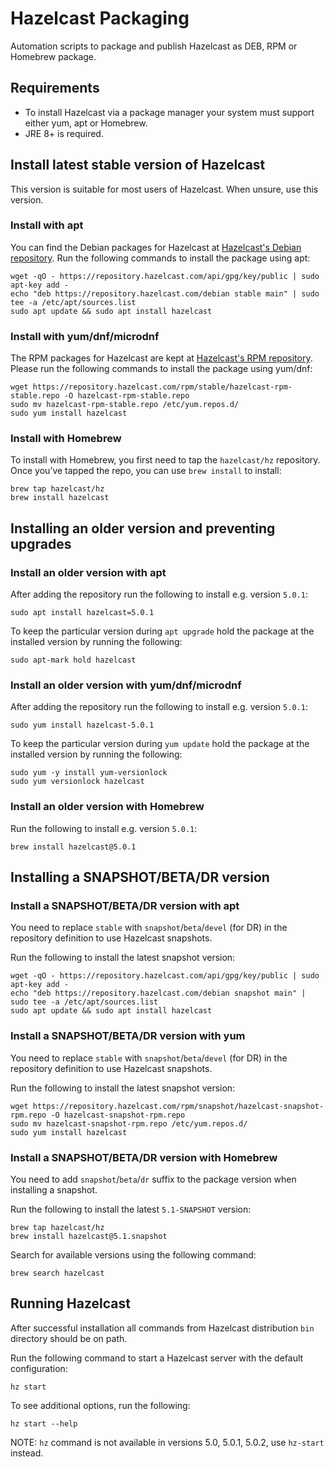 # Hazelcast Packaging

Automation scripts to package and publish Hazelcast as DEB, RPM or Homebrew package.

## Requirements

- To install Hazelcast via a package manager your system must support 
either yum, apt or Homebrew.  
- JRE 8+ is required.

## Install latest stable version of Hazelcast

This version is suitable for most users of Hazelcast. When unsure, use 
this version.

### Install with apt

You can find the Debian packages for Hazelcast at
[Hazelcast's Debian repository](https://repository.hazelcast.com/debian).
Run the following commands to install the package using apt:

```
wget -qO - https://repository.hazelcast.com/api/gpg/key/public | sudo apt-key add -
echo "deb https://repository.hazelcast.com/debian stable main" | sudo tee -a /etc/apt/sources.list
sudo apt update && sudo apt install hazelcast
```

### Install with yum/dnf/microdnf

The RPM packages for Hazelcast are kept at 
[Hazelcast's RPM repository](https://repository.hazelcast.com/rpm/).
Please run the following commands to install the package using yum/dnf:

```
wget https://repository.hazelcast.com/rpm/stable/hazelcast-rpm-stable.repo -O hazelcast-rpm-stable.repo
sudo mv hazelcast-rpm-stable.repo /etc/yum.repos.d/
sudo yum install hazelcast
```

### Install with Homebrew

To install with Homebrew, you first need to tap the `hazelcast/hz`
repository. Once you’ve tapped the repo, you can use `brew install` to
install:

```
brew tap hazelcast/hz
brew install hazelcast
```

## Installing an older version and preventing upgrades

### Install an older version with apt

After adding the repository run the following to install e.g.
version `5.0.1`:

```
sudo apt install hazelcast=5.0.1
```

To keep the particular version during `apt upgrade` hold the package at
the installed version by running the following:

```
sudo apt-mark hold hazelcast
```

### Install an older version with yum/dnf/microdnf

After adding the repository run the following to install e.g. 
version `5.0.1`: 

```
sudo yum install hazelcast-5.0.1
```

To keep the particular version during `yum update` hold the package at
the installed version by running the following:

```
sudo yum -y install yum-versionlock
sudo yum versionlock hazelcast
```

### Install an older version with Homebrew

Run the following to install e.g. version `5.0.1`:

```
brew install hazelcast@5.0.1
```

## Installing a SNAPSHOT/BETA/DR version

### Install a SNAPSHOT/BETA/DR version with apt

You need to replace `stable` with `snapshot`/`beta`/`devel` (for DR) in
the repository definition to use Hazelcast snapshots.

Run the following to install the latest snapshot version:

```
wget -qO - https://repository.hazelcast.com/api/gpg/key/public | sudo apt-key add -
echo "deb https://repository.hazelcast.com/debian snapshot main" | sudo tee -a /etc/apt/sources.list
sudo apt update && sudo apt install hazelcast
```

### Install a SNAPSHOT/BETA/DR version with yum

You need to replace `stable` with `snapshot`/`beta`/`devel` (for DR) in 
the repository definition to use Hazelcast snapshots.

Run the following to install the latest snapshot version:

```
wget https://repository.hazelcast.com/rpm/snapshot/hazelcast-snapshot-rpm.repo -O hazelcast-snapshot-rpm.repo
sudo mv hazelcast-snapshot-rpm.repo /etc/yum.repos.d/
sudo yum install hazelcast
```

### Install a SNAPSHOT/BETA/DR version with Homebrew

You need to add `snapshot`/`beta`/`dr` suffix to the package version when 
installing a snapshot.

Run the following to install the latest `5.1-SNAPSHOT` version:

```
brew tap hazelcast/hz
brew install hazelcast@5.1.snapshot
```

Search for available versions using the following command:

```
brew search hazelcast
```

## Running Hazelcast

After successful installation all commands from Hazelcast distribution
`bin` directory should be on path.

Run the following command to start a Hazelcast server with the default configuration:

```
hz start
``` 

To see additional options, run the following:

```
hz start --help
```

NOTE: `hz` command is not available in versions 5.0, 5.0.1, 5.0.2, 
use `hz-start` instead.
